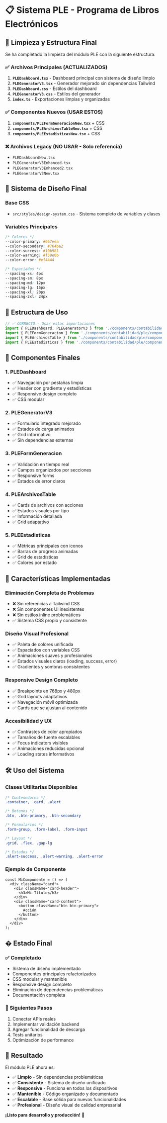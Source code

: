 # 📋 Sistema PLE - Programa de Libros Electrónicos

## 🧹 **Limpieza y Estructura Final**

Se ha completado la limpieza del módulo PLE con la siguiente estructura:

### **✅ Archivos Principales (ACTUALIZADOS)**

1. **`PLEDashboard.tsx`** - Dashboard principal con sistema de diseño limpio
2. **`PLEGeneratorV3.tsx`** - Generador mejorado sin dependencias Tailwind
3. **`PLEDashboard.css`** - Estilos del dashboard
4. **`PLEGeneratorV3.css`** - Estilos del generador
5. **`index.ts`** - Exportaciones limpias y organizadas

### **✅ Componentes Nuevos (USAR ESTOS)**

1. **`components/PLEFormGeneracionNew.tsx`** + CSS
2. **`components/PLEArchivosTableNew.tsx`** + CSS  
3. **`components/PLEEstadisticasNew.tsx`** + CSS

### **❌ Archivos Legacy (NO USAR - Solo referencia)**

- `PLEDashboardNew.tsx`
- `PLEGeneratorV3Enhanced.tsx`
- `PLEGeneratorV3Enhanced2.tsx`
- `PLEGeneratorV3New.tsx`

## 🎨 **Sistema de Diseño Final**

### **Base CSS**
- `src/styles/design-system.css` - Sistema completo de variables y clases

### **Variables Principales**
```css
/* Colores */
--color-primary: #667eea
--color-secondary: #764ba2
--color-success: #10b981
--color-warning: #f59e0b
--color-error: #ef4444

/* Espaciados */
--spacing-xs: 4px
--spacing-sm: 8px  
--spacing-md: 12px
--spacing-lg: 16px
--spacing-xl: 20px
--spacing-2xl: 24px
```

## 📁 **Estructura de Uso**

```typescript
// ✅ CORRECTO - Usar estas importaciones
import { PLEDashboard, PLEGeneratorV3 } from './components/contabilidad/ple';
import { PLEFormGeneracion } from './components/contabilidad/ple/components/PLEFormGeneracionNew';
import { PLEArchivosTable } from './components/contabilidad/ple/components/PLEArchivosTableNew';
import { PLEEstadisticas } from './components/contabilidad/ple/components/PLEEstadisticasNew';
```

## 🎯 **Componentes Finales**

### **1. PLEDashboard**
- ✅ Navegación por pestañas limpia
- ✅ Header con gradiente y estadísticas
- ✅ Responsive design completo
- ✅ CSS modular

### **2. PLEGeneratorV3**  
- ✅ Formulario integrado mejorado
- ✅ Estados de carga animados
- ✅ Grid informativo
- ✅ Sin dependencias externas

### **3. PLEFormGeneracion**
- ✅ Validación en tiempo real
- ✅ Campos organizados por secciones
- ✅ Responsive forms
- ✅ Estados de error claros

### **4. PLEArchivosTable**
- ✅ Cards de archivos con acciones
- ✅ Estados visuales por tipo
- ✅ Información detallada
- ✅ Grid adaptativo

### **5. PLEEstadisticas**
- ✅ Métricas principales con iconos
- ✅ Barras de progreso animadas  
- ✅ Grid de estadísticas
- ✅ Colores por estado

## 🚀 **Características Implementadas**

### **Eliminación Completa de Problemas**
- ❌ Sin referencias a Tailwind CSS
- ❌ Sin componentes UI inexistentes  
- ❌ Sin estilos inline problemáticos
- ✅ Sistema CSS propio y consistente

### **Diseño Visual Profesional**
- ✅ Paleta de colores unificada
- ✅ Espaciados con variables CSS
- ✅ Animaciones suaves y profesionales
- ✅ Estados visuales claros (loading, success, error)
- ✅ Gradientes y sombras consistentes

### **Responsive Design Completo**
- ✅ Breakpoints en 768px y 480px
- ✅ Grid layouts adaptativos
- ✅ Navegación móvil optimizada
- ✅ Cards que se ajustan al contenido

### **Accesibilidad y UX**
- ✅ Contrastes de color apropiados
- ✅ Tamaños de fuente escalables
- ✅ Focus indicators visibles
- ✅ Animaciones reducidas opcional
- ✅ Loading states informativos

## 🛠️ **Uso del Sistema**

### **Clases Utilitarias Disponibles**
```css
/* Contenedores */
.container, .card, .alert

/* Botones */  
.btn, .btn-primary, .btn-secondary

/* Formularios */
.form-group, .form-label, .form-input

/* Layout */
.grid, .flex, .gap-lg

/* Estados */
.alert-success, .alert-warning, .alert-error
```

### **Ejemplo de Componente**
```tsx
const MiComponente = () => (
  <div className="card">
    <div className="card-header">
      <h3>Mi Título</h3>
    </div>
    <div className="card-content">
      <button className="btn btn-primary">
        Acción
      </button>
    </div>
  </div>
);
```

## � **Estado Final**

### **✅ Completado**
- Sistema de diseño implementado
- Componentes principales refactorizados  
- CSS modular y mantenible
- Responsive design completo
- Eliminación de dependencias problemáticas
- Documentación completa

### **🔄 Siguientes Pasos**
1. Conectar APIs reales
2. Implementar validación backend
3. Agregar funcionalidad de descarga
4. Tests unitarios
5. Optimización de performance

## 🎉 **Resultado**

El módulo PLE ahora es:
- ✅ **Limpio** - Sin dependencias problemáticas
- ✅ **Consistente** - Sistema de diseño unificado  
- ✅ **Responsive** - Funciona en todos los dispositivos
- ✅ **Mantenible** - Código organizado y documentado
- ✅ **Escalable** - Base sólida para nuevas funcionalidades
- ✅ **Profesional** - Diseño visual de calidad empresarial

**¡Listo para desarrollo y producción!** 🚀
